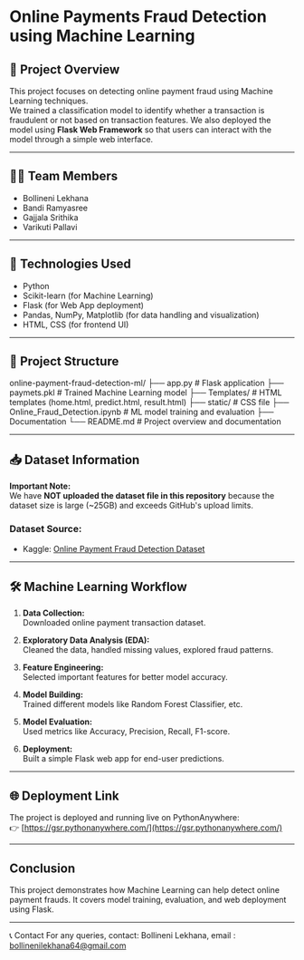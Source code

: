 # Online Payments Fraud Detection using Machine Learning
## 📌 Project Overview
This project focuses on detecting online payment fraud using Machine Learning techniques.  
We trained a classification model to identify whether a transaction is fraudulent or not based on transaction features.
We also deployed the model using **Flask Web Framework** so that users can interact with the model through a simple web interface.

---

## 👩‍💻 Team Members
- Bollineni Lekhana
- Bandi Ramyasree
- Gajjala Srithika
- Varikuti Pallavi

---

## 🚀 Technologies Used

- Python
- Scikit-learn (for Machine Learning)
- Flask (for Web App deployment)
- Pandas, NumPy, Matplotlib (for data handling and visualization)
- HTML, CSS (for frontend UI)

---

## 📂 Project Structure
online-payment-fraud-detection-ml/
├── app.py # Flask application
├── paymets.pkl # Trained Machine Learning model 
├── Templates/ # HTML templates (home.html, predict.html, result.html)
├── static/ # CSS file
├── Online_Fraud_Detection.ipynb #  ML model training and evaluation
├── Documentation
└── README.md # Project overview and documentation

---

## 📥 Dataset Information

**Important Note:**  
We have **NOT uploaded the dataset file in this repository** because the dataset size is large (~25GB) and exceeds GitHub's upload limits.

### Dataset Source:

- Kaggle: [Online Payment Fraud Detection Dataset](/kaggle/input/online-payments-fraud-detection-dataset)  

---

## 🛠️ Machine Learning Workflow

1. **Data Collection:**  
  Downloaded online payment transaction dataset.

2. **Exploratory Data Analysis (EDA):**  
  Cleaned the data, handled missing values, explored fraud patterns.

3. **Feature Engineering:**  
  Selected important features for better model accuracy.

4. **Model Building:**  
  Trained different models like Random Forest Classifier, etc.

5. **Model Evaluation:**  
  Used metrics like Accuracy, Precision, Recall, F1-score.

6. **Deployment:**  
  Built a simple Flask web app for end-user predictions.

---

## 🌐 Deployment Link 

The project is deployed and running live on PythonAnywhere:  
👉 [https://gsr.pythonanywhere.com/](https://gsr.pythonanywhere.com/)

---

## Conclusion
This project demonstrates how Machine Learning can help detect online payment frauds.
It covers model training, evaluation, and web deployment using Flask.

---

📞 Contact
For any queries, contact:
Bollineni Lekhana, 
email : bollinenilekhana64@gmail.com






